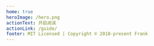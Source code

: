 ```yaml
---
home: true
heroImage: /hero.png
actionText: 开启阅读
actionLink: /guide/
footer: MIT Licensed | Copyright © 2018-present Frank
---
```


